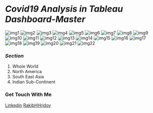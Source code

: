 # *Covid19 Analysis in Tableau Dashboard-Master*
![img1](Images/0.jpg)
![img2](Images/1.jpg)
![img3](Images/2.jpg)
![img4](Images/3.jpg)
![img5](Images/4.jpg)
![img6](Images/6.jpg)
![img7](Images/8.jpg)
![img8](Images/10.jpg)
![img9](Images/20.jpg)
![img10](Images/30.jpg)
![img11](Images/40.jpg)
![img12](Images/50.jpg)
![img13](Images/60.jpg)
![img14](Images/11.jpg)
![img15](Images/22.jpg)
![img16](Images/33.jpg)
![img17](Images/44.jpg)
![img18](Images/55.jpg)
![img19](Images/66.jpg)
![img20](Images/57.jpg)
![img21](Images/48.jpg)
![img22](Images/39.jpg)

### *Section*
1. Whole World
2. North America
3. South East Asia
4. Indian Sub-Continent

### Get Touch With Me
[Linkedin](https://linkedin.com/in/rakibhhridoy)
[RakibHHridoy](https://rakibhhridoy.github.io)